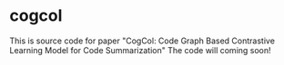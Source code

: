 # cogcol
This is source code for paper "CogCol: Code Graph Based Contrastive Learning Model for Code Summarization"
The code will coming soon!
